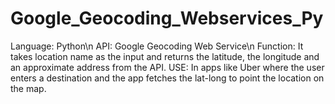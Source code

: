 # Google_Geocoding_Webservices_Py
Language: Python\n
API: Google Geocoding Web Service\n
Function: It takes location name as the input and returns the latitude, the longitude and an approximate address from the API.
USE: In apps like Uber where the user enters a destination and the app fetches the lat-long to point the location on the map.
